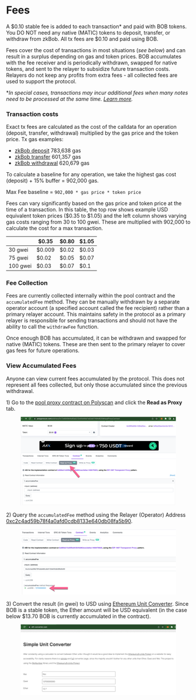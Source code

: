 # Fees

A $0.10 stable fee is added to each transaction\* and paid with BOB tokens. You DO NOT need any native (MATIC) tokens to deposit, transfer, or withdraw from zkBob. All tx fees are $0.10 and paid using BOB.

Fees cover the cost of transactions in most situations (_see below_) and can result in a surplus depending on gas and token prices. BOB accumulates with the fee receiver and is periodically withdrawn, swapped for native tokens, and sent to the relayer to subsidize future transaction costs. Relayers do not keep any profits from extra fees - all collected fees are used to support the protocol.&#x20;

\*_In special cases, transactions may incur additional fees when many notes need to be processed at the same time._ [_Learn more_](unspent-note-handling.md)_._

### Transaction costs

Exact tx fees are calculated as the cost of the calldata for an operation (deposit, transfer, withdrawal) multiplied by the gas price and the token price. Tx gas examples:

* [zkBob deposit](https://polygonscan.com/tx/0xe9755f83c01171446d305d6a1a6988258d1cddeeed6e9fcce5921357f57fd6fc) 783,638 gas
* [zkBob transfer](https://polygonscan.com/tx/0xb2d823f364906bc8e9a47782ee1950a51025d767ae1dbf1f248c281fe89d975b) 601,357 gas
* [zkBob withdrawal](https://polygonscan.com/tx/0xe6674484cbed0f033899cc78b72c023be8b588efbde4468b946a2c9120c11ef5) 620,679 gas

To calculate a baseline for any operation, we take the highest gas cost (deposit) + 15% buffer = 902,000 gas.

Max Fee baseline = `902,000 * gas price * token price`

Fees can vary significantly based on the gas price and token price at the time of a transaction. In this table, the top row shows example USD equivalent token prices ($0.35 to $1.05) and the left column shows varying gas costs ranging from 30 to 100 gwei. These are multiplied with 902,000 to calculate the cost for a max transaction.

|          | $0.35  | $0.80 | $1.05 |
| -------- | ------ | ----- | ----- |
| 30 gwei  | $0.009 | $0.02 | $0.03 |
| 75 gwei  | $0.02  | $0.05 | $0.07 |
| 100 gwei | $0.03  | $0.07 | $0.1  |

### Fee Collection

Fees are currently collected internally within the pool contract and the `accumulatedFee` method. They can be manually withdrawn by a separate operator account (a specified account called the fee recipient) rather than a primary relayer account. This maintains safety in the protocol as a primary relayer is responsible for sending transactions and should not have the ability to call the `withdrawFee` function.

Once enough BOB has accumulated, it can be withdrawn and swapped for native (MATIC) tokens. These are then sent to the primary relayer to cover gas fees for future operations. &#x20;

### View Accumulated Fees

Anyone can view current fees accumulated by the protocol. This does not represent all fees collected, but only those accumulated since the previous withdrawal.

1\) Go to the [pool proxy contract on Polyscan](https://polygonscan.com/address/0x72e6b59d4a90ab232e55d4bb7ed2dd17494d62fb#readProxyContract) and click the **Read as Proxy** tab.

<figure><img src="../../.gitbook/assets/1-contract.png" alt=""><figcaption></figcaption></figure>

2\) Query the `accumulatedFee` method using the Relayer (Operator) Address [0xc2c4ad59b78f4a0afd0cdb8133e640db08fa5b90](https://polygonscan.com/address/0xc2c4ad59b78f4a0afd0cdb8133e640db08fa5b90).

<figure><img src="../../.gitbook/assets/2-fee-accumulated.png" alt=""><figcaption></figcaption></figure>

3\) Convert the result (in gwei) to USD using [Ethereum Unit Converter](https://eth-converter.com/). Since BOB is a stable token, the Ether amount will be USD equivalent (in the case below $13.70 BOB is currently accumulated in the contract).

<figure><img src="../../.gitbook/assets/3-converter (1).png" alt=""><figcaption></figcaption></figure>
